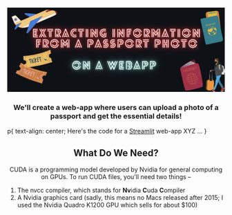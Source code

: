 <p  align="center">
<img  src="https://github.com/Evaan2001/Images_For_ReadMe/blob/main/Passport_OCR_App.png"
width = "900"/>

</p>
<h3 align="center">
We'll create a web-app where users can upload a photo of a passport and get the essential details! 
</h3>

p{
text-align: center;
Here's the code for a [Streamlit](https://streamlit.io/) web-app XYZ ...
}



<h2 align="center"> 
What Do We Need?
</h2>
 
<p  align="center">
CUDA is a programming model developed by Nvidia for general computing on GPUs. To run CUDA files, you'll need two things –
</p>

1) The nvcc compiler, which stands for **Nv**idia **C**uda **C**ompiler
2) A Nvidia graphics card (sadly, this means no Macs released after 2015; I used the Nvidia Quadro K1200 GPU which sells for about $100)
